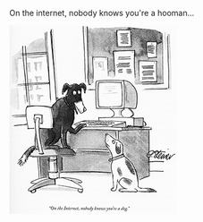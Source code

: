 On the internet, nobody knows you're a hooman...

![Cartoon with two dogs, with one saying to the other On the internet, nobody knows you're a dog](Internet_dog.jpg)
